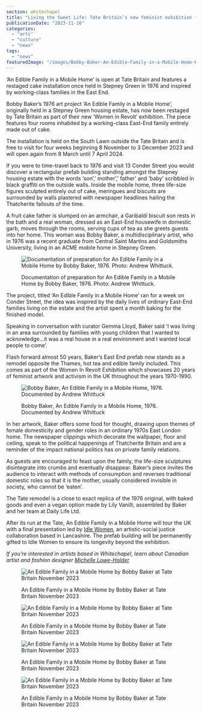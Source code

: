 ```yaml
---
section: whitechapel
title: "Living the Sweet Life: Tate Britain’s new feminist exhibition features an East End family made of cake"
publicationDate: "2023-11-16"
categories: 
  - "arts"
  - "culture"
  - "news"
tags: 
  - "news"
featuredImage: "/images/Bobby-Baker-An-Edible-Family-in-a-Mobile-Home-House.jpg"
---
```


‘An Edible Family in a Mobile Home’ is open at Tate Britain and features a restaged cake installation once held in Stepney Green in 1976 and inspired by working-class families in the East End. 

Bobby Baker’s 1976 art project ‘An Edible Family in a Mobile Home’, originally held in a Stepney Green housing estate, has now been restaged by Tate Britain as part of their new ‘Women in Revolt’ exhibition. The piece features four rooms inhabited by a working-class East-End family entirely made out of cake. 

The installation is held on the South Lawn outside the Tate Britain and is free to visit for four weeks beginning 8 November to 3 December 2023 and will open again from 8 March until 7 April 2024. 

If you were to time-travel back to 1976 and visit 13 Conder Street you would discover a rectangular prefab building standing amongst the Stepney housing estate with the words ‘son’,’ mother’,’ father’ and ‘baby’ scribbled in black graffiti on the outside walls. Inside the mobile home, three life-size figures sculpted entirely out of cake, meringues and biscuits are surrounded by walls plastered with newspaper headlines hailing the Thatcherite fallouts of the time.

A fruit cake father is slumped on an armchair, a Garibaldi biscuit son rests in the bath and a real woman, dressed as an East-End housewife in domestic garb, moves through the rooms, serving cups of tea as she greets guests into her home. This woman was Bobby Baker, a multidisciplinary artist, who in 1976 was a recent graduate from Central Saint Martins and Goldsmiths University, living in an ACME mobile home in Stepney Green. 

<figure>

![Documentation of preparation for
An Edible Family in a Mobile Home
by Bobby Baker, 1976.
Photo: Andrew Whittuck.](/images/An-Edible-Family-in-a-Mobile-Home-by-Bobby-Baker-1976-preparation-1024x683.jpg)

<figcaption>

Documentation of preparation for An Edible Family in a Mobile Home by Bobby Baker, 1976. Photo: Andrew Whittuck.

</figcaption>

</figure>

The project, titled ‘An Edible Family in a Mobile Home’ ran for a week on Conder Street, the idea was inspired by the daily lives of ordinary East-End families living on the estate and the artist spent a month baking for the finished model. 

Speaking in conversation with curator Gemma Lloyd, Baker said ‘I was living in an area surrounded by families with young children that I wanted to acknowledge…it was a real house in a real environment and I wanted local people to come’. 

Flash forward almost 50 years, Baker’s East End prefab now stands as a remodel opposite the Thames, hot tea and edible family included. This comes as part of the Women In Revolt Exhibition which showcases 20 years of feminist artwork and activism in the UK throughout the years 1970-1990. 

<figure>

![Bobby Baker, An Edible Family in a Mobile Home, 1976. Documented by Andrew Whittuck](/images/Bobby-Baker-An-Edible-Family-in-a-Mobile-Home-bed-1024x683.jpg)

<figcaption>

Bobby Baker, An Edible Family in a Mobile Home, 1976. Documented by Andrew Whittuck

</figcaption>

</figure>

In her artwork, Baker offers some food for thought, drawing upon themes of female domesticity and gender roles in an ordinary 1970s East London home. The newspaper clippings which decorate the wallpaper, floor and ceiling, speak to the political happenings of Thatcherite Britain and are a reminder of the impact national politics has on private family relations. 

As guests are encouraged to feast upon the family, the life-size sculptures disintegrate into crumbs and eventually disappear. Baker’s piece invites the audience to interact with methods of consumption and reverses traditional domestic roles so that it is the mother, usually considered invisible in society, who cannot be ‘eaten’. 

The Tate remodel is a close to exact replica of the 1976 original, with baked goods and even a vegan option made by Lily Vanilli, assembled by Baker and her team at Daily Life Ltd. 

After its run at the Tate, An Edible Family in a Mobile Home will tour the UK with a final presentation led by [Idle Women](https://www.idlewomen.org/), an artistic-social justice collaboration based in Lancashire. The prefab building will be permanently gifted to Idle Women to ensure its longevity beyond the exhibition. 

_If you’re interested in artists based in Whitechapel, learn about Canadian artist and fashion designer_ [_Michelle Lowe-Holder_](https://whitechapellondon.co.uk/michelle-lowe-holder-canadian-in-whitechapel/)

<figure>

![An Edible Family in a Mobile Home by Bobby Baker at Tate Britain November 2023](/images/living-rom-an-edible-family-in-a-mobile-home-bobby-baker-tate-1024x683.jpg)

<figcaption>

An Edible Family in a Mobile Home by Bobby Baker at Tate Britain November 2023

</figcaption>

</figure>

<figure>

![An Edible Family in a Mobile Home by Bobby Baker at Tate Britain November 2023](/images/an-edible-family-in-a-mobile-home-booby-baker-tate-britain-bedroom-web-1024x683.jpg)

<figcaption>

An Edible Family in a Mobile Home by Bobby Baker at Tate Britain November 2023

</figcaption>

</figure>

<figure>

![An Edible Family in a Mobile Home by Bobby Baker at Tate Britain November 2023](/images/an-edible-family-in-a-mobile-home-bobby-baker-kitchen-web-1024x683.jpg)

<figcaption>

An Edible Family in a Mobile Home by Bobby Baker at Tate Britain November 2023

</figcaption>

</figure>

<figure>

![An Edible Family in a Mobile Home by Bobby Baker at Tate Britain November 2023](/images/an-edible-family-in-a-mobile-home-bobby-baker-tate-britain-bathroom-web-1024x683.jpg)

<figcaption>

An Edible Family in a Mobile Home by Bobby Baker at Tate Britain November 2023

</figcaption>

</figure>
